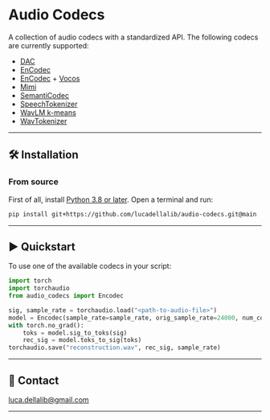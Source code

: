 # Audio Codecs

A collection of audio codecs with a standardized API. The following codecs are currently supported:

- [DAC](https://arxiv.org/abs/2306.06546)
- [EnCodec](https://arxiv.org/abs/2210.13438)
- [EnCodec](https://arxiv.org/abs/2210.13438) + [Vocos](https://arxiv.org/abs/2306.00814)
- [Mimi](https://kyutai.org/Moshi.pdf)
- [SemantiCodec](https://arxiv.org/abs/2405.00233)
- [SpeechTokenizer](https://arxiv.org/abs/2308.16692)
- [WavLM k-means](https://arxiv.org/abs/2312.09747)
- [WavTokenizer](https://arxiv.org/abs/2408.16532)

---------------------------------------------------------------------------------------------------------

## 🛠️️ Installation

### From source

First of all, install [Python 3.8 or later](https://www.python.org). Open a terminal and run:

```bash
pip install git+https://github.com/lucadellalib/audio-codecs.git@main
```

---------------------------------------------------------------------------------------------------------

## ▶️ Quickstart

To use one of the available codecs in your script:

```python
import torch
import torchaudio
from audio_codecs import Encodec

sig, sample_rate = torchaudio.load("<path-to-audio-file>")
model = Encodec(sample_rate=sample_rate, orig_sample_rate=24000, num_codebooks=8)
with torch.no_grad():
    toks = model.sig_to_toks(sig)
    rec_sig = model.toks_to_sig(toks)
torchaudio.save("reconstruction.wav", rec_sig, sample_rate)
```

---------------------------------------------------------------------------------------------------------

## 📧 Contact

[luca.dellalib@gmail.com](mailto:luca.dellalib@gmail.com)

---------------------------------------------------------------------------------------------------------
